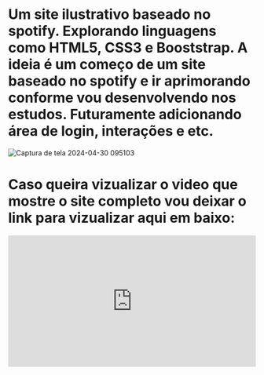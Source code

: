 # Um site ilustrativo baseado no spotify. Explorando linguagens como HTML5, CSS3 e Booststrap. A ideia é um começo de um site baseado no spotify e ir aprimorando conforme vou desenvolvendo nos estudos. Futuramente adicionando área de login, interações e etc.
![Captura de tela 2024-04-30 095103](https://github.com/PauloXaviers/Spotify/assets/158355760/06263b63-014c-46ea-9954-9f10575b4cbf)



# Caso queira vizualizar o video que mostre o site completo vou deixar o link para vizualizar aqui em baixo:

<div style="padding:53.1% 0 0 0;position:relative;"><iframe src="https://player.vimeo.com/video/941212538?badge=0&amp;autopause=0&amp;player_id=0&amp;app_id=58479" frameborder="0" allow="autoplay; fullscreen; picture-in-picture; clipboard-write" style="position:absolute;top:0;left:0;width:100%;height:100%;" title="spotify"></iframe></div>
